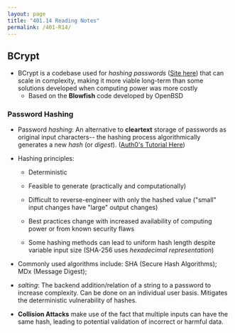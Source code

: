 ```yaml
---
layout: page
title: "401.14 Reading Notes"
permalink: /401-R14/
---
```


## BCrypt

* BCrypt is a codebase used for *hashing passwords* ([Site here](https://www.mindrot.org/projects/jBCrypt/)) that can scale in complexity, making it more viable long-term than some solutions developed when computing power was more costly
  * Based on the **Blowfish** code developed by OpenBSD

### Password Hashing

* Password *hashing*: An alternative to **cleartext** storage of passwords as original input characters-- the hashing process algorithmically generates a new *hash* (or *digest*). ([Auth0's Tutorial Here](https://auth0.com/blog/hashing-passwords-one-way-road-to-security/))

* Hashing principles:

  * Deterministic

  * Feasible to generate (practically and computationally)

  * Difficult to reverse-engineer with only the hashed value ("small" input changes have "large" output changes)

  * Best practices change with increased availability of computing power or from known security flaws

  * Some hashing methods can lead to uniform hash length despite variable input size (SHA-256 uses *hexadecimal representation*)

* Commonly used algorithms include: SHA (Secure Hash Algorithms); MDx (Message Digest);

* *salting*: The backend addition/relation of a string to a password to increase complexity. Can be done on an individual user basis. Mitigates the deterministic vulnerability of hashes.

* **Collision Attacks** make use of the fact that multiple inputs can have the same hash, leading to potential validation of incorrect or harmful data.

